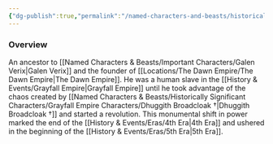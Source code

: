 ```yaml
---
{"dg-publish":true,"permalink":"/named-characters-and-beasts/historically-significant-characters/grayfall-empire-characters/redmund-verix/","tags":["NPC"]}
---
```



### Overview
An ancestor to [[Named Characters & Beasts/Important Characters/Galen Verix\|Galen Verix]] and the founder of [[Locations/The Dawn Empire/The Dawn Empire\|The Dawn Empire]]. He was a human slave in the [[History & Events/Grayfall Empire\|Grayfall Empire]] until he took advantage of the chaos created by [[Named Characters & Beasts/Historically Significant  Characters/Grayfall Empire Characters/Dhuggith Broadcloak †\|Dhuggith Broadcloak †]] and started a revolution. This monumental shift in power marked the end of the [[History & Events/Eras/4th Era\|4th Era]] and ushered in the beginning of the [[History & Events/Eras/5th Era\|5th Era]]. 